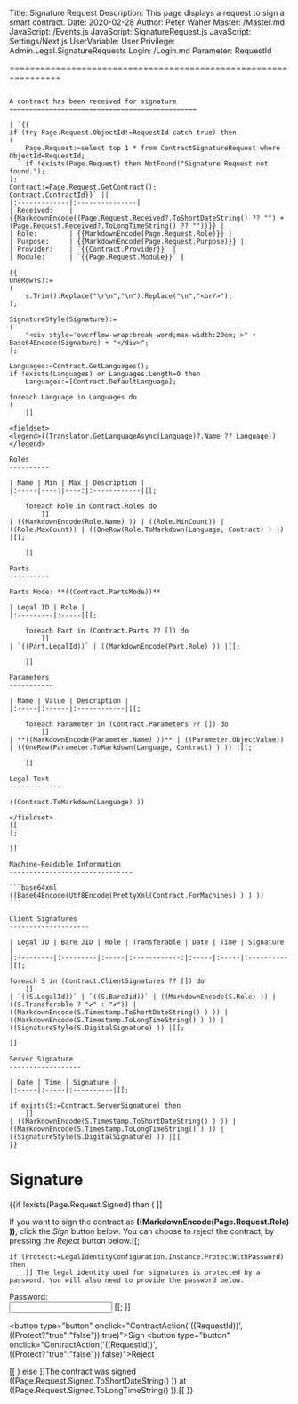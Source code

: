 ﻿Title: Signature Request
Description: This page displays a request to sign a smart contract.
Date: 2020-02-28
Author: Peter Waher
Master: /Master.md
JavaScript: /Events.js
JavaScript: SignatureRequest.js
JavaScript: Settings/Next.js
UserVariable: User
Privilege: Admin.Legal.SignatureRequests
Login: /Login.md
Parameter: RequestId

================================================================

~~~~~~~~~~~~~~~~~~~~~~~~~~~~~~~

A contract has been received for signature
===============================================

| `{{
if (try Page.Request.ObjectId!=RequestId catch true) then
(
	Page.Request:=select top 1 * from ContractSignatureRequest where ObjectId=RequestId;
	if !exists(Page.Request) then NotFound("Signature Request not found.");
);
Contract:=Page.Request.GetContract();
Contract.ContractId}}` ||
|:-------------|:---------------|
| Received:    | {{MarkdownEncode((Page.Request.Received?.ToShortDateString() ?? "") + (Page.Request.Received?.ToLongTimeString() ?? ""))}} |
| Role:        | {{MarkdownEncode(Page.Request.Role)}} |
| Purpose:     | {{MarkdownEncode(Page.Request.Purpose)}} |
| Provider:    | `{{Contract.Provider}}` |
| Module:      | `{{Page.Request.Module}}` |

{{
OneRow(s):=
(
	s.Trim().Replace("\r\n","\n").Replace("\n","<br/>");
);

SignatureStyle(Signature):=
(
	"<div style='overflow-wrap:break-word;max-width:20em;'>" + Base64Encode(Signature) + "</div>";
);

Languages:=Contract.GetLanguages();
if !exists(Languages) or Languages.Length=0 then
	Languages:=[Contract.DefaultLanguage];

foreach Language in Languages do
(
	]]

<fieldset>
<legend>((Translator.GetLanguageAsync(Language)?.Name ?? Language))</legend>

Roles
----------

| Name | Min | Max | Description |
|:-----|----:|----:|:------------|[[;

	foreach Role in Contract.Roles do
		]]
| ((MarkdownEncode(Role.Name) )) | ((Role.MinCount)) | ((Role.MaxCount)) | ((OneRow(Role.ToMarkdown(Language, Contract) ) )) |[[;

	]]

Parts
----------

Parts Mode: **((Contract.PartsMode))**

| Legal ID | Role |
|:---------|:-----|[[;

	foreach Part in (Contract.Parts ?? []) do
		]]
| `((Part.LegalId))` | ((MarkdownEncode(Part.Role) )) |[[;

	]]

Parameters
-----------

| Name | Value | Description |
|:-----|:------|:------------|[[;

	foreach Parameter in (Contract.Parameters ?? []) do
		]]
| **((MarkdownEncode(Parameter.Name) ))** | ((Parameter.ObjectValue)) | ((OneRow(Parameter.ToMarkdown(Language, Contract) ) )) |[[;

	]]

Legal Text
-------------

((Contract.ToMarkdown(Language) ))

</fieldset>
[[
);

]]

Machine-Readable Information
-------------------------------

```base64xml
((Base64Encode(Utf8Encode(PrettyXml(Contract.ForMachines) ) ) ))
```

Client Signatures
--------------------

| Legal ID | Bare JID | Role | Transferable | Date | Time | Signature |
|:---------|:---------|:-----|:------------:|:-----|:-----|:----------|[[;

foreach S in (Contract.ClientSignatures ?? []) do
	]]
| `((S.LegalId))` | `((S.BareJid))` | ((MarkdownEncode(S.Role) )) | ((S.Transferable ? "✔" : "✗")) | ((MarkdownEncode(S.Timestamp.ToShortDateString() ) )) | ((MarkdownEncode(S.Timestamp.ToLongTimeString() ) )) | ((SignatureStyle(S.DigitalSignature) )) |[[;

]]

Server Signature
------------------

| Date | Time | Signature |
|:-----|:-----|:----------|[[;

if exists(S:=Contract.ServerSignature) then
	]]
| ((MarkdownEncode(S.Timestamp.ToShortDateString() ) )) | ((MarkdownEncode(S.Timestamp.ToLongTimeString() ) )) | ((SignatureStyle(S.DigitalSignature) )) |[[
}}

~~~~~~~~~~~~~~~~~~~~~~~~~~~~~~~

Signature
==========

{{if !exists(Page.Request.Signed) then
(
	]]
<form id="SignatureForm">

If you want to sign the contract as **((MarkdownEncode(Page.Request.Role) ))**, click the *Sign* button below.
You can choose to reject the contract, by pressing the *Reject* button below.[[;

	if (Protect:=LegalIdentityConfiguration.Instance.ProtectWithPassword) then
		]] The legal identity used for signatures is protected by a password. You will also need to provide the password below.

Password:  
<input id="Password" name="Password" type="password" style="max-width:20em" />
[[;
	]]

<button type="button" onclick="ContractAction('((RequestId))',((Protect?"true":"false")),true)">Sign</button>
<button type="button" onclick="ContractAction('((RequestId))',((Protect?"true":"false")),false)">Reject</button>

</form>[[
)
else
	]]The contract was signed ((Page.Request.Signed.ToShortDateString() )) at ((Page.Request.Signed.ToLongTimeString() )).[[
}}
